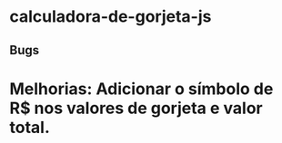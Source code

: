 # calculadora-de-gorjeta-js
 
## Bugs
# Melhorias: Adicionar o símbolo de R$ nos valores de gorjeta e valor total.
